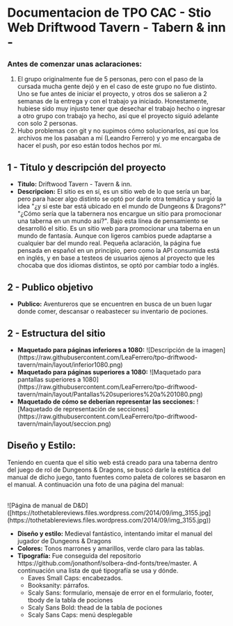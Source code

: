 <h1>Documentacion de TPO CAC - Stio Web Driftwood Tavern - Tabern & inn -</h1>

<h3>Antes de comenzar unas aclaraciones:</h3>
<ol>
  <li>
    El grupo originalmente fue de 5 personas, pero con el paso de la cursada mucha gente dejó y en el caso de este grupo no fue distinto. Uno se fue antes de iniciar el proyecto, y otros dos se salieron a 2 semanas de la entrega y con el trabajo ya iniciado. Honestamente, hubiese sido muy injusto tener que desechar el trabajo hecho o ingresar a otro grupo con trabajo ya hecho, así que el proyecto siguió adelante con solo 2 personas.
  </li>
  <li>
    Hubo problemas con git y no supimos cómo solucionarlos, así que los archivos me los pasaban a mí (Leandro Ferrero) y yo me encargaba de hacer el push, por eso están todos hechos por mí.
  </li>
</ol>

<h2>1 - Titulo y descripción del proyecto</h2>

<ul>
  <li>
    <b>Titulo:</b> Driftwood Tavern - Tavern & inn.
  </li>
  <li>
    <b>Descripcion:</b> El sitio es en sí, es un sitio web de lo que sería un bar, pero para hacer algo distinto se optó por darle otra temática y surgió la idea "¿y si este bar está ubicado en el mundo de Dungeons & Dragons?" "¿Cómo sería que la tabernera nos encargue un sitio para promocionar una taberna en un mundo así?". Bajo esta línea de pensamiento se desarrolló el sitio. Es un sitio web para promocionar una taberna en un mundo de fantasía. Aunque con ligeros cambios puede adaptarse a cualquier bar del mundo real. Pequeña aclaración, la página fue pensada en español en un principio, pero como la API consumida está en inglés, y en base a testeos de usuarios ajenos al proyecto que les chocaba que dos idiomas distintos, se optó por cambiar todo a inglés.
  </li>
</ul>

<h2>2 - Publico objetivo</h2>
<ul>
  <li>
    <b>Publico:</b> Aventureros que se encuentren en busca de un buen lugar donde comer, descansar o reabastecer su inventario de pociones.
  </li>
</ul>

<h2>2 - Estructura del sitio</h2>
<ul>
  <li>
    <b>Maquetado para páginas inferiores a 1080:</b> 
    ![Descripción de la imagen](https://raw.githubusercontent.com/LeaFerrero/tpo-driftwood-tavern/main/layout/inferior1080.png)
  </li>
  <li>
    <b>Maquetado para páginas superiores a 1080:</b> ![Maquetado para pantallas superiores a 1080](https://raw.githubusercontent.com/LeaFerrero/tpo-driftwood-tavern/main/layout/Pantallas%20superiores%20a%201080.png)
  </li>
  <li>
    <b>Maquetado de cómo se deberían representar las secciones:</b> 
    ![Maquetado de representación de secciones](https://raw.githubusercontent.com/LeaFerrero/tpo-driftwood-tavern/main/layout/seccion.png)
  </li>
</ul>

<h2>Diseño y Estilo:</h2>
<p>Teniendo en cuenta que el sitio web está creado para una taberna dentro del juego de rol de Dungeons & Dragons, se buscó darle la estética del manual de dicho juego, tanto fuentes como paleta de colores se basaron en el manual. A continuación una foto de una página del manual:</p><br>
![Página de manual de D&D]([https://tothetablereviews.files.wordpress.com/2014/09/img_3155.jpg](https://tothetablereviews.files.wordpress.com/2014/09/img_3155.jpg))


<ul>
  <li>
    <b>Diseño y estilo:</b> Medieval fantástico, intentando imitar el manual del jugador de Dungeons & Dragons
  </li>
  <li>
    <b>Colores:</b> Tonos marrones y amarillos, verde claro para las tablas.
  </li>
  <li><b>Tipografía:</b> Fue conseguida del repositorio https://github.com/jonathonf/solbera-dnd-fonts/tree/master. 
  A continuación una lista de qué tipografía se usa y dónde.
    <ul>
      <li>Eaves Small Caps: encabezados.</li>
      <li>Booksanity: párrafos.</li>
      <li>Scaly Sans: formulario, mensaje de error en el formulario, footer, tbody de la tabla de pociones</li>
      <li>Scaly Sans Bold: thead de la tabla de pociones</li>
      <li>Scaly Sans Caps: menú desplegable</li>
    </ul>
  </li>
</ul>

